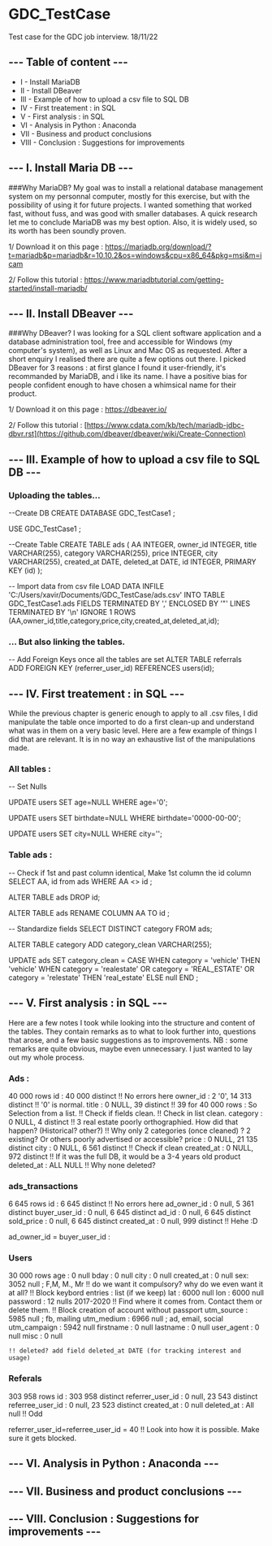 # GDC_TestCase
Test case for the GDC job interview. 18/11/22
 
 
## --- Table of content ---
 
 
 - I    - Install MariaDB
 - II   - Install DBeaver
 - III  - Example of how to upload a csv file to SQL DB
 - IV   - First treatement : in SQL
 - V    - First analysis : in SQL
 - VI    - Analysis in Python : Anaconda
 - VII   - Business and product conclusions
 - VIII  - Conclusion : Suggestions for improvements
 
 
 
 
## --- I. Install Maria DB ---

###Why MariaDB? 
My goal was to install a relational database management system on my personnal computer, mostly for this exercise, but with the possibility of using it for future projects. I wanted something that worked fast, without fuss, and was good with smaller databases.
A quick research let me to conclude MariaDB was my best option.
Also, it is widely used, so its worth has been soundly proven.


1/ Download it on this page :
https://mariadb.org/download/?t=mariadb&p=mariadb&r=10.10.2&os=windows&cpu=x86_64&pkg=msi&m=icam

2/ Follow this tutorial :
https://www.mariadbtutorial.com/getting-started/install-mariadb/



## --- II. Install DBeaver ---

###Why DBeaver?
I was looking for a SQL client software application and a database administration tool, free and accessible for Windows (my computer's system), as well as Linux and Mac OS as requested.
After a short enquiry I realised there are quite a few options out there. I picked DBeaver for 3 reasons : at first glance I found it user-friendly, it's recommanded by MariaDB, and i like its name. I have a positive bias for people confident enough to have chosen a whimsical name for their product.


1/ Download it on this page :
https://dbeaver.io/

2/ Follow this tutorial :
[https://www.cdata.com/kb/tech/mariadb-jdbc-dbvr.rst](https://github.com/dbeaver/dbeaver/wiki/Create-Connection)





## --- III. Example of how to upload a csv file to SQL DB ---

### Uploading the tables...

--Create DB
CREATE DATABASE GDC_TestCase1 ;

USE GDC_TestCase1 ;


--Create Table
CREATE TABLE ads (
	AA INTEGER,
	owner_id INTEGER,
	title VARCHAR(255),
	category VARCHAR(255),
	price INTEGER,
	city VARCHAR(255),
	created_at DATE,
	deleted_at DATE,
	id INTEGER,
	PRIMARY KEY (id)
);


-- Import data from csv file
LOAD DATA INFILE 'C:/Users/xavir/Documents/GDC_TestCase/ads.csv' 
INTO TABLE GDC_TestCase1.ads
FIELDS
  TERMINATED BY ','
  ENCLOSED BY '"'
  LINES TERMINATED BY '\n'
IGNORE 1 ROWS (AA,owner_id,title,category,price,city,created_at,deleted_at,id);


### ... But also linking the tables.

-- Add Foreign Keys once all the tables are set
ALTER TABLE referrals  
ADD FOREIGN KEY (referrer_user_id) REFERENCES users(id);



## --- IV. First treatement : in SQL ---

While the previous chapter is generic enough to apply to all .csv files, I did manipulate the table once imported to do a first clean-up and understand what was in them on a very basic level. Here are a few example of things I did that are relevant. It is in no way an exhaustive list of the manipulations made.

### All tables :

-- Set Nulls

UPDATE users
SET age=NULL
WHERE age='0';

UPDATE users
SET birthdate=NULL
WHERE birthdate='0000-00-00';

UPDATE users
SET city=NULL
WHERE city='';


### Table ads :
-- Check if 1st and past column identical, Make 1st column the id column
SELECT AA, id
from ads
WHERE AA <> id ;

ALTER TABLE ads
DROP id;

ALTER TABLE ads
RENAME COLUMN AA TO id ;

-- Standardize fields
SELECT DISTINCT category
FROM ads;

ALTER TABLE category
ADD category_clean VARCHAR(255);

UPDATE ads
SET category_clean = CASE
  WHEN category = 'vehicle' THEN 'vehicle'
  WHEN category = 'realestate' OR category = 'REAL_ESTATE' OR category = 'relestate' THEN 'real_estate'
  ELSE null
END ;


## --- V. First analysis : in SQL ---

Here are a few notes I took while looking into the structure and content of the tables. 
They contain remarks as to what to look further into, questions that arose, and a few basic suggestions as to improvements.
NB : some remarks are quite obvious, maybe even unnecessary. I just wanted to lay out my whole process.

### Ads : 
40 000 rows
id : 40 000 distinct
  !! No errors here
owner_id : 2 '0', 14 313 distinct
	!!  '0' is normal.
title : 0 NULL, 39 distinct
	!! 39 for 40 000 rows : So Selection from a list. 
  !! Check if fields clean. 
  !! Check in list clean. 
category : 0 NULL, 4 distinct
	!! 3 real estate poorly orthographied. How did that happen? (Historical? other?)
  !! Why only 2 categories (once cleaned) ? 2 existing? Or others poorly advertised or accessible?
price : 0 NULL, 21 135 distinct
city : 0 NULL, 6 561 distinct
  !! Check if clean
created_at : 0 NULL, 972 distinct
  !! If it was the full DB, it would be a 3-4 years old product
deleted_at : ALL NULL
  !! Why none deleted?

### ads_transactions
6 645 rows
id : 6 645 distinct
  !! No errors here
ad_owner_id : 0 null, 5 361 distinct
buyer_user_id : 0 null, 6 645 distinct
ad_id : 0 null, 6 645 distinct
sold_price : 0 null, 6 645 distinct
created_at : 0 null, 999 distinct
  !! Hehe :D 

ad_owner_id = buyer_user_id : 


### Users
30 000 rows
age : 0 null
bday : 0 null
city : 0 null
created_at : 0 null
sex: 3052 null ; F,M, M., Mr
	!! do we want it compulsory? why do we even want it at all?
	!! Block keybord entries : list (if we keep)
lat : 6000 null
lon : 6000 null
password : 12 nulls 2017-2020
	!! Find where it comes from. Contact them or delete them.
  !! Block creation of account without passport
utm_source : 5985 null ; fb, mailing
utm_medium : 6966 null ; ad, email, social
utm_campaign : 5942 null
firstname : 0 null
lastname : 0 null
user_agent : 0 null
misc : 0 null

	!! deleted? add field deleted_at DATE (for tracking interest and usage)


### Referals
303 958 rows
id : 303 958 distinct
referrer_user_id : 0 null, 23 543 distinct
referree_user_id : 0 null, 23 523 distinct
created_at : 0 null
deleted_at : All null
  !! Odd

referrer_user_id=referree_user_id = 40
	!! Look into how it is possible. Make sure it gets blocked.



## --- VI. Analysis in Python : Anaconda ---


## --- VII. Business and product conclusions ---


## --- VIII. Conclusion : Suggestions for improvements ---



